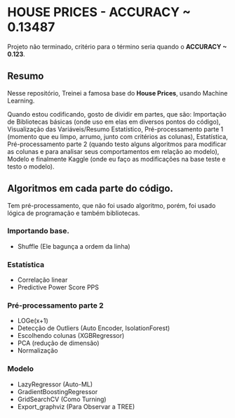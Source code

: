 # HOUSE PRICES - ACCURACY ~ 0.13487
Projeto não terminado, critério para o término seria quando o **ACCURACY ~ 0.123**.

## Resumo
Nesse repositório, Treinei a famosa base do **House Prices**, usando Machine Learning.

Quando estou codificando, gosto de dividir em partes, que são: Importação de Bibliotecas básicas (onde uso em elas em diversos pontos do código), Visualização das Variáveis/Resumo Estatístico, Pré-processamento parte 1 (momento que eu limpo, arrumo, junto com critérios as colunas), Estatística, Pré-processamento parte 2 (quando testo alguns algoritmos para modificar as colunas e para analisar seus comportamentos em relação ao modelo), Modelo e finalmente Kaggle (onde eu faço as modificações na base teste e testo o modelo).

## Algoritmos em cada parte do código.
Tem pré-processamento, que não foi usado algoritmo, porém, foi usado lógica de programação e também bibliotecas.


### Importando base.
- Shuffle (Ele bagunça a ordem da linha)

### Estatística
- Correlação linear
- Predictive Power Score PPS

### Pré-processamento parte 2
- LOGe(x+1)
- Detecção de Outliers (Auto Encoder, IsolationForest)
- Escolhendo colunas (XGBRegressor)
- PCA (redução de dimensão)
- Normalização

### Modelo
- LazyRegressor (Auto-ML)
- GradientBoostingRegressor
- GridSearchCV (Como Turning)
- Export_graphviz (Para Observar a TREE)

